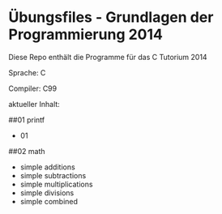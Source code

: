 Übungsfiles - Grundlagen der Programmierung 2014
================================================

Diese Repo enthält die Programme für das C Tutorium 2014

Sprache:  C

Compiler: C99

aktueller Inhalt:

##01 printf
 * 01

##02 math
 * simple additions
 * simple subtractions
 * simple multiplications
 * simple divisions
 * simple combined